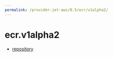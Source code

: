 ```yaml
---
permalink: /provider-jet-aws/0.5/ecr/v1alpha2/
---
```


# ecr.v1alpha2



* [repository](repository.md)